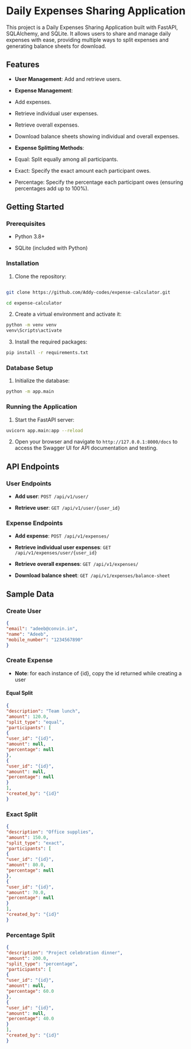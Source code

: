   

# Daily Expenses Sharing Application

  

This project is a Daily Expenses Sharing Application built with FastAPI, SQLAlchemy, and SQLite. It allows users to share and manage daily expenses with ease, providing multiple ways to split expenses and generating balance sheets for download.

  

## Features

  

-  **User Management**: Add and retrieve users.

-  **Expense Management**:

- Add expenses.

- Retrieve individual user expenses.

- Retrieve overall expenses.

- Download balance sheets showing individual and overall expenses.

-  **Expense Splitting Methods**:

- Equal: Split equally among all participants.

- Exact: Specify the exact amount each participant owes.

- Percentage: Specify the percentage each participant owes (ensuring percentages add up to 100%).


## Getting Started

  

### Prerequisites

  

- Python 3.8+

- SQLite (included with Python)

  

### Installation

  

1. Clone the repository:

  

```bash

git clone https://github.com/Addy-codes/expense-calculator.git

cd expense-calculator

```

2. Create a virtual environment and activate it:

```bash
python -m venv venv
venv\Scripts\activate
```

3. Install the required packages:

```bash
pip install -r requirements.txt
```

### Database Setup

1. Initialize the database:

```bash
python -m app.main
```

### Running the Application

  

1. Start the FastAPI server:

  

```bash
uvicorn app.main:app --reload
```

  

2. Open your browser and navigate to `http://127.0.0.1:8000/docs` to access the Swagger UI for API documentation and testing.

  

## API Endpoints

  

### User Endpoints

  

-  **Add user**: `POST /api/v1/user/`

-  **Retrieve user**: `GET /api/v1/user/{user_id}`

  

### Expense Endpoints

  

-  **Add expense**: `POST /api/v1/expenses/`

-  **Retrieve individual user expenses**: `GET /api/v1/expenses/user/{user_id}`

-  **Retrieve overall expenses**: `GET /api/v1/expenses/`

-  **Download balance sheet**: `GET /api/v1/expenses/balance-sheet`

  

## Sample Data
  

### Create User

  

```json
{
"email": "adeeb@convin.in",
"name": "Adeeb",
"mobile_number": "1234567890"
}
```

  

### Create Expense

- **Note**: for each instance of {id}, copy the id returned while creating a user

#### Equal Split

  

```json
{
"description": "Team lunch",
"amount": 120.0,
"split_type": "equal",
"participants": [
{
"user_id": "{id}",
"amount": null,
"percentage": null
},
{
"user_id": "{id}",
"amount": null,
"percentage": null
}
],
"created_by": "{id}"
}
```

  

### Exact Split

  

```json
{
"description": "Office supplies",
"amount": 150.0,
"split_type": "exact",
"participants": [
{
"user_id": "{id}",
"amount": 80.0,
"percentage": null
},
{
"user_id": "{id}",
"amount": 70.0,
"percentage": null
}
],
"created_by": "{id}"
}
```

  

### Percentage Split

```json
{
"description": "Project celebration dinner",
"amount": 200.0,
"split_type": "percentage",
"participants": [
{
"user_id": "{id}",
"amount": null,
"percentage": 60.0
},
{
"user_id": "{id}",
"amount": null,
"percentage": 40.0
}
],
"created_by": "{id}"
}
```